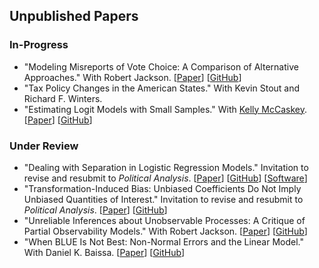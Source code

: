 ## Unpublished Papers

### In-Progress

- "Modeling Misreports of Vote Choice: A Comparison of Alternative Approaches." With Robert Jackson.
[[Paper](../papers/misreports.pdf)]
[[GitHub](https://github.com/carlislerainey/misreports)]
- "Tax Policy Changes in the American States." With Kevin Stout and Richard F. Winters.
- "Estimating Logit Models with Small Samples." With [Kelly McCaskey](http://www.kellymccaskey.com).
[[Paper](../papers/small.pdf)]
[[GitHub](https://github.com/kellymccaskey/small)]

### Under Review

- "Dealing with Separation in Logistic Regression Models." Invitation to revise and resubmit to *Political Analysis*.
[[Paper](../papers/separation.pdf)]
[[GitHub](https://github.com/carlislerainey/priors-for-separation)]
[[Software](https://github.com/carlislerainey/separation)]
- "Transformation-Induced Bias: Unbiased Coefficients Do Not Imply Unbiased Quantities of Interest." Invitation to revise and resubmit to *Political Analysis*.
[[Paper](../papers/bias.pdf)]
[[GitHub](https://github.com/carlislerainey/transformation-induced-bias)]
- "Unreliable Inferences about Unobservable Processes: A Critique of Partial Observability Models." With Robert Jackson.
[[Paper](../papers/unreliable.pdf)]
[[GitHub](https://github.com/carlislerainey/Unreliable)]
- "When BLUE Is Not Best: Non-Normal Errors and the Linear Model." With Daniel K. Baissa.
[[Paper](../papers/heavy-tails.pdf)]
[[GitHub](https://github.com/carlislerainey/heavy-tails)]
